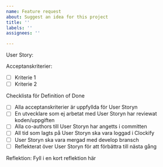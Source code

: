 ```yaml
---
name: Feature request
about: Suggest an idea for this project
title: ''
labels: ''
assignees: ''

---
```


User Story: 

Acceptanskriterier: 
- [ ] Kriterie 1
- [ ] Kriterie 2

Checklista för Definition of Done
- [ ] Alla acceptanskriterier är uppfyllda för User Storyn
- [ ] En utvecklare som ej arbetat med User Storyn har reviewat koden/uppgiften
- [ ] Alla co-authors till User Storyn har angetts i committen
- [ ] All tid som lagts på User Storyn ska vara loggad i Clockify
- [ ] User Storyn ska vara mergad med develop bransch
- [ ] Reflekterat över User Storyn för att förbättra till nästa gång

Reflektion:  Fyll i en kort reflektion här
